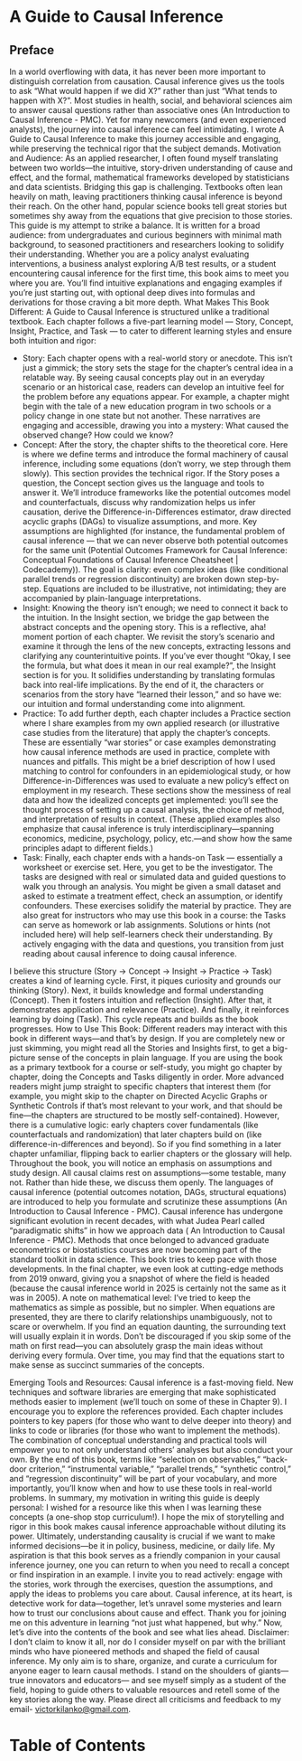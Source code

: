 # A Guide to Causal Inference
## Preface
In a world overflowing with data, it has never been more important to distinguish correlation from causation. Causal inference gives us the tools to ask “What would happen if we did X?” rather than just “What tends to happen with X?”. Most studies in health, social, and behavioral sciences aim to answer causal questions rather than associative ones (An Introduction to Causal Inference - PMC). Yet for many newcomers (and even experienced analysts), the journey into causal inference can feel intimidating. I wrote A Guide to Causal Inference to make this journey accessible and engaging, while preserving the technical rigor that the subject demands.
Motivation and Audience: As an applied researcher, I often found myself translating between two worlds—the intuitive, story-driven understanding of cause and effect, and the formal, mathematical frameworks developed by statisticians and data scientists. Bridging this gap is challenging. Textbooks often lean heavily on math, leaving practitioners thinking causal inference is beyond their reach. On the other hand, popular science books tell great stories but sometimes shy away from the equations that give precision to those stories. This guide is my attempt to strike a balance. It is written for a broad audience: from undergraduates and curious beginners with minimal math background, to seasoned practitioners and researchers looking to solidify their understanding. Whether you are a policy analyst evaluating interventions, a business analyst exploring A/B test results, or a student encountering causal inference for the first time, this book aims to meet you where you are. You’ll find intuitive explanations and engaging examples if you’re just starting out, with optional deep dives into formulas and derivations for those craving a bit more depth.
What Makes This Book Different: A Guide to Causal Inference is structured unlike a traditional textbook. Each chapter follows a five-part learning model — Story, Concept, Insight, Practice, and Task — to cater to different learning styles and ensure both intuition and rigor:
- Story: Each chapter opens with a real-world story or anecdote. This isn’t just a gimmick; the story sets the stage for the chapter’s central idea in a relatable way. By seeing causal concepts play out in an everyday scenario or an historical case, readers can develop an intuitive feel for the problem before any equations appear. For example, a chapter might begin with the tale of a new education program in two schools or a policy change in one state but not another. These narratives are engaging and accessible, drawing you into a mystery: What caused the observed change? How could we know?
- Concept: After the story, the chapter shifts to the theoretical core. Here is where we define terms and introduce the formal machinery of causal inference, including some equations (don’t worry, we step through them slowly). This section provides the technical rigor. If the Story poses a question, the Concept section gives us the language and tools to answer it. We’ll introduce frameworks like the potential outcomes model and counterfactuals, discuss why randomization helps us infer causation, derive the Difference-in-Differences estimator, draw directed acyclic graphs (DAGs) to visualize assumptions, and more. Key assumptions are highlighted (for instance, the fundamental problem of causal inference — that we can never observe both potential outcomes for the same unit (Potential Outcomes Framework for Causal Inference: Conceptual Foundations of Causal Inference Cheatsheet | Codecademy)). The goal is clarity: even complex ideas (like conditional parallel trends or regression discontinuity) are broken down step-by-step. Equations are included to be illustrative, not intimidating; they are accompanied by plain-language interpretations.
- Insight: Knowing the theory isn’t enough; we need to connect it back to the intuition. In the Insight section, we bridge the gap between the abstract concepts and the opening story. This is a reflective, aha! moment portion of each chapter. We revisit the story’s scenario and examine it through the lens of the new concepts, extracting lessons and clarifying any counterintuitive points. If you’ve ever thought “Okay, I see the formula, but what does it mean in our real example?”, the Insight section is for you. It solidifies understanding by translating formulas back into real-life implications. By the end of it, the characters or scenarios from the story have “learned their lesson,” and so have we: our intuition and formal understanding come into alignment.
- Practice: To add further depth, each chapter includes a Practice section where I share examples from my own applied research (or illustrative case studies from the literature) that apply the chapter’s concepts. These are essentially “war stories” or case examples demonstrating how causal inference methods are used in practice, complete with nuances and pitfalls. This might be a brief description of how I used matching to control for confounders in an epidemiological study, or how Difference-in-Differences was used to evaluate a new policy’s effect on employment in my research. These sections show the messiness of real data and how the idealized concepts get implemented: you’ll see the thought process of setting up a causal analysis, the choice of method, and interpretation of results in context. (These applied examples also emphasize that causal inference is truly interdisciplinary—spanning economics, medicine, psychology, policy, etc.—and show how the same principles adapt to different fields.)
- Task: Finally, each chapter ends with a hands-on Task — essentially a worksheet or exercise set. Here, you get to be the investigator. The tasks are designed with real or simulated data and guided questions to walk you through an analysis. You might be given a small dataset and asked to estimate a treatment effect, check an assumption, or identify confounders. These exercises solidify the material by practice. They are also great for instructors who may use this book in a course: the Tasks can serve as homework or lab assignments. Solutions or hints (not included here) will help self-learners check their understanding. By actively engaging with the data and questions, you transition from just reading about causal inference to doing causal inference.


I believe this structure (Story → Concept → Insight → Practice → Task) creates a kind of learning cycle. First, it piques curiosity and grounds our thinking (Story). Next, it builds knowledge and formal understanding (Concept). Then it fosters intuition and reflection (Insight). After that, it demonstrates application and relevance (Practice). And finally, it reinforces learning by doing (Task). This cycle repeats and builds as the book progresses.
How to Use This Book: Different readers may interact with this book in different ways—and that’s by design. If you are completely new or just skimming, you might read all the Stories and Insights first, to get a big-picture sense of the concepts in plain language. If you are using the book as a primary textbook for a course or self-study, you might go chapter by chapter, doing the Concepts and Tasks diligently in order. More advanced readers might jump straight to specific chapters that interest them (for example, you might skip to the chapter on Directed Acyclic Graphs or Synthetic Controls if that’s most relevant to your work, and that should be fine—the chapters are structured to be mostly self-contained). However, there is a cumulative logic: early chapters cover fundamentals (like counterfactuals and randomization) that later chapters build on (like difference-in-differences and beyond). So if you find something in a later chapter unfamiliar, flipping back to earlier chapters or the glossary will help.
Throughout the book, you will notice an emphasis on assumptions and study design. All causal claims rest on assumptions—some testable, many not. Rather than hide these, we discuss them openly. The languages of causal inference (potential outcomes notation, DAGs, structural equations) are introduced to help you formulate and scrutinize these assumptions (An Introduction to Causal Inference - PMC). Causal inference has undergone significant evolution in recent decades, with what Judea Pearl called “paradigmatic shifts” in how we approach data ( An Introduction to Causal Inference - PMC). Methods that once belonged to advanced graduate econometrics or biostatistics courses are now becoming part of the standard toolkit in data science. This book tries to keep pace with those developments. In the final chapter, we even look at cutting-edge methods from 2019 onward, giving you a snapshot of where the field is headed (because the causal inference world in 2025 is certainly not the same as it was in 2005).
A note on mathematical level: I’ve tried to keep the mathematics as simple as possible, but no simpler. When equations are presented, they are there to clarify relationships unambiguously, not to scare or overwhelm. If you find an equation daunting, the surrounding text will usually explain it in words. Don’t be discouraged if you skip some of the math on first read—you can absolutely grasp the main ideas without deriving every formula. Over time, you may find that the equations start to make sense as succinct summaries of the concepts.

Emerging Tools and Resources: Causal inference is a fast-moving field. New techniques and software libraries are emerging that make sophisticated methods easier to implement (we’ll touch on some of these in Chapter 9). I encourage you to explore the references provided. Each chapter includes pointers to key papers (for those who want to delve deeper into theory) and links to code or libraries (for those who want to implement the methods). The combination of conceptual understanding and practical tools will empower you to not only understand others’ analyses but also conduct your own. By the end of this book, terms like “selection on observables,” “back-door criterion,” “instrumental variable,” “parallel trends,” “synthetic control,” and “regression discontinuity” will be part of your vocabulary, and more importantly, you’ll know when and how to use these tools in real-world problems.
In summary, my motivation in writing this guide is deeply personal: I wished for a resource like this when I was learning these concepts (a one-shop stop curriculum!). I hope the mix of storytelling and rigor in this book makes causal inference approachable without diluting its power. Ultimately, understanding causality is crucial if we want to make informed decisions—be it in policy, business, medicine, or daily life. My aspiration is that this book serves as a friendly companion in your causal inference journey, one you can return to when you need to recall a concept or find inspiration in an example. I invite you to read actively: engage with the stories, work through the exercises, question the assumptions, and apply the ideas to problems you care about. Causal inference, at its heart, is detective work for data—together, let’s unravel some mysteries and learn how to trust our conclusions about cause and effect.
Thank you for joining me on this adventure in learning “not just what happened, but why.” Now, let’s dive into the contents of the book and see what lies ahead.
Disclaimer: I don’t claim to know it all, nor do I consider myself on par with the brilliant minds who have pioneered methods and shaped the field of causal inference. My only aim is to share, organize, and curate a curriculum for anyone eager to learn causal methods. I stand on the shoulders of giants— true innovators and educators— and see myself simply as a student of the field, hoping to guide others to valuable resources and retell some of the key stories along the way. Please direct all criticisms and feedback to my email- victorkilanko@gmail.com.


# Table of Contents






